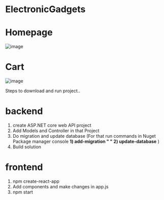 # ElectronicGadgets

# Homepage

![image](https://user-images.githubusercontent.com/91672966/229337363-805db18d-7bb4-4112-afe3-f3c432a29408.png)

# Cart

![image](https://user-images.githubusercontent.com/91672966/229337375-526f9cd0-240e-4f3e-b572-1b2a0474da7c.png)




Steps to download and run project..

# backend
1) create ASP.NET core web API project
2) Add Models and Controller in that Project 
3) Do migration and update database
(For that run commands in Nuget Package manager console
        **1) add-migration " "
        2) update-database**
        )
4) Build solution

# frontend
1) npm create-react-app <name>
2) Add components and make changes in app.js
3) npm start
